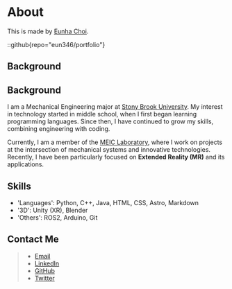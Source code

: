 # About
This is made by [Eunha Choi](https://github.com/eun346).

::github{repo="eun346/portfolio"}

## Background
## Background
I am a Mechanical Engineering major at [Stony Brook University](https://www.stonybrook.edu). My interest in technology started in middle school, when I first began learning programming languages. Since then, I have continued to grow my skills, combining engineering with coding.  

Currently, I am a member of the [MEIC Laboratory](https://www.meic-lab.com), where I work on projects at the intersection of mechanical systems and innovative technologies. Recently, I have been particularly focused on **Extended Reality (MR)** and its applications.


## Skills
- 'Languages': Python, C++, Java, HTML, CSS, Astro, Markdown
- '3D': Unity (XR), Blender
- 'Others': ROS2, Arduino, Git

## Contact Me
> - [Email](mailto:eun346choi@gmai.com)
> - [LinkedIn](https://www.linkedin.com/in/eunha-choi-644716367)
> - [GitHub](https://github.com/eun346)  
> - [Twitter](https://twitter.com/eun346)